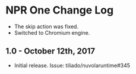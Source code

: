 NPR One Change Log
======================

  * The skip action was fixed.
  * Switched to Chromium engine.

1.0 - October 12th, 2017
---------------------

  * Initial release. Issue: tiliado/nuvolaruntime#345
